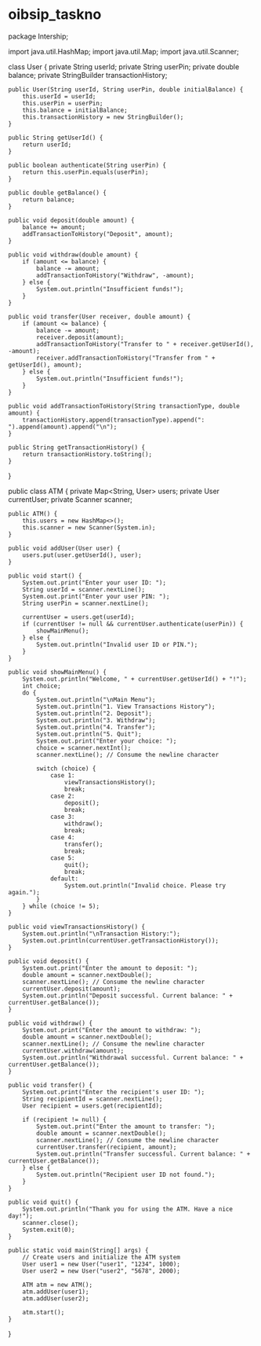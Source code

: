 # oibsip_taskno
package Intership;

import java.util.HashMap;
import java.util.Map;
import java.util.Scanner;

class User {
    private String userId;
    private String userPin;
    private double balance;
    private StringBuilder transactionHistory;

    public User(String userId, String userPin, double initialBalance) {
        this.userId = userId;
        this.userPin = userPin;
        this.balance = initialBalance;
        this.transactionHistory = new StringBuilder();
    }

    public String getUserId() {
        return userId;
    }

    public boolean authenticate(String userPin) {
        return this.userPin.equals(userPin);
    }

    public double getBalance() {
        return balance;
    }

    public void deposit(double amount) {
        balance += amount;
        addTransactionToHistory("Deposit", amount);
    }

    public void withdraw(double amount) {
        if (amount <= balance) {
            balance -= amount;
            addTransactionToHistory("Withdraw", -amount);
        } else {
            System.out.println("Insufficient funds!");
        }
    }

    public void transfer(User receiver, double amount) {
        if (amount <= balance) {
            balance -= amount;
            receiver.deposit(amount);
            addTransactionToHistory("Transfer to " + receiver.getUserId(), -amount);
            receiver.addTransactionToHistory("Transfer from " + getUserId(), amount);
        } else {
            System.out.println("Insufficient funds!");
        }
    }

    public void addTransactionToHistory(String transactionType, double amount) {
        transactionHistory.append(transactionType).append(": ").append(amount).append("\n");
    }

    public String getTransactionHistory() {
        return transactionHistory.toString();
    }
}

public class ATM {
    private Map<String, User> users;
    private User currentUser;
    private Scanner scanner;

    public ATM() {
        this.users = new HashMap<>();
        this.scanner = new Scanner(System.in);
    }

    public void addUser(User user) {
        users.put(user.getUserId(), user);
    }

    public void start() {
        System.out.print("Enter your user ID: ");
        String userId = scanner.nextLine();
        System.out.print("Enter your user PIN: ");
        String userPin = scanner.nextLine();

        currentUser = users.get(userId);
        if (currentUser != null && currentUser.authenticate(userPin)) {
            showMainMenu();
        } else {
            System.out.println("Invalid user ID or PIN.");
        }
    }

    public void showMainMenu() {
        System.out.println("Welcome, " + currentUser.getUserId() + "!");
        int choice;
        do {
            System.out.println("\nMain Menu");
            System.out.println("1. View Transactions History");
            System.out.println("2. Deposit");
            System.out.println("3. Withdraw");
            System.out.println("4. Transfer");
            System.out.println("5. Quit");
            System.out.print("Enter your choice: ");
            choice = scanner.nextInt();
            scanner.nextLine(); // Consume the newline character

            switch (choice) {
                case 1:
                    viewTransactionsHistory();
                    break;
                case 2:
                    deposit();
                    break;
                case 3:
                    withdraw();
                    break;
                case 4:
                    transfer();
                    break;
                case 5:
                    quit();
                    break;
                default:
                    System.out.println("Invalid choice. Please try again.");
            }
        } while (choice != 5);
    }

    public void viewTransactionsHistory() {
        System.out.println("\nTransaction History:");
        System.out.println(currentUser.getTransactionHistory());
    }

    public void deposit() {
        System.out.print("Enter the amount to deposit: ");
        double amount = scanner.nextDouble();
        scanner.nextLine(); // Consume the newline character
        currentUser.deposit(amount);
        System.out.println("Deposit successful. Current balance: " + currentUser.getBalance());
    }

    public void withdraw() {
        System.out.print("Enter the amount to withdraw: ");
        double amount = scanner.nextDouble();
        scanner.nextLine(); // Consume the newline character
        currentUser.withdraw(amount);
        System.out.println("Withdrawal successful. Current balance: " + currentUser.getBalance());
    }

    public void transfer() {
        System.out.print("Enter the recipient's user ID: ");
        String recipientId = scanner.nextLine();
        User recipient = users.get(recipientId);

        if (recipient != null) {
            System.out.print("Enter the amount to transfer: ");
            double amount = scanner.nextDouble();
            scanner.nextLine(); // Consume the newline character
            currentUser.transfer(recipient, amount);
            System.out.println("Transfer successful. Current balance: " + currentUser.getBalance());
        } else {
            System.out.println("Recipient user ID not found.");
        }
    }

    public void quit() {
        System.out.println("Thank you for using the ATM. Have a nice day!");
        scanner.close();
        System.exit(0);
    }

    public static void main(String[] args) {
        // Create users and initialize the ATM system
        User user1 = new User("user1", "1234", 1000);
        User user2 = new User("user2", "5678", 2000);

        ATM atm = new ATM();
        atm.addUser(user1);
        atm.addUser(user2);

        atm.start();
    }
}
